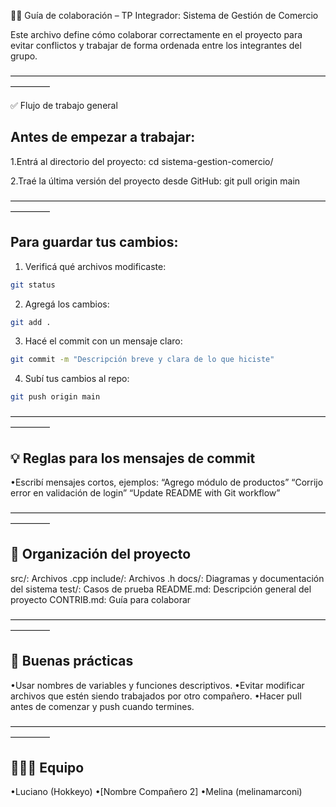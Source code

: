 🧑‍💻 Guía de colaboración – TP Integrador: Sistema de Gestión de Comercio

Este archivo define cómo colaborar correctamente en el proyecto para evitar 
conflictos y trabajar de forma ordenada entre los integrantes del grupo.

–––––––––––––––––––––––––––––––––––––––––––––––––––––––––––––––––––––––––––––––––

✅ Flujo de trabajo general

## Antes de empezar a trabajar:
1.Entrá al directorio del proyecto:
cd sistema-gestion-comercio/

2.Traé la última versión del proyecto desde GitHub:
git pull origin main

–––––––––––––––––––––––––––––––––––––––––––––––––––––––––––––––––––––––––––––––––

## Para guardar tus cambios:
1. Verificá qué archivos modificaste:
```sh
git status
```

2. Agregá los cambios:
```sh
git add .
```

3. Hacé el commit con un mensaje claro:
```sh
git commit -m "Descripción breve y clara de lo que hiciste"
```

4. Subí tus cambios al repo:
```sh
git push origin main
```

–––––––––––––––––––––––––––––––––––––––––––––––––––––––––––––––––––––––––––––––––

## 💡 Reglas para los mensajes de commit
•Escribí mensajes cortos, ejemplos:
“Agrego módulo de productos”
“Corrijo error en validación de login”
“Update README with Git workflow”

–––––––––––––––––––––––––––––––––––––––––––––––––––––––––––––––––––––––––––––––––

## 📂 Organización del proyecto
src/:              Archivos .cpp
include/:          Archivos .h
docs/:             Diagramas y documentación del sistema
test/:             Casos de prueba
README.md:         Descripción general del proyecto
CONTRIB.md:        Guía para colaborar

–––––––––––––––––––––––––––––––––––––––––––––––––––––––––––––––––––––––––––––––––

## 🧠 Buenas prácticas
•Usar nombres de variables y funciones descriptivos.
•Evitar modificar archivos que estén siendo trabajados por otro compañero.
•Hacer pull antes de comenzar y push cuando termines.

–––––––––––––––––––––––––––––––––––––––––––––––––––––––––––––––––––––––––––––––––

## 🧑‍🤝‍🧑 Equipo
•Luciano (Hokkeyo)
•[Nombre Compañero 2]
•Melina (melinamarconi)
